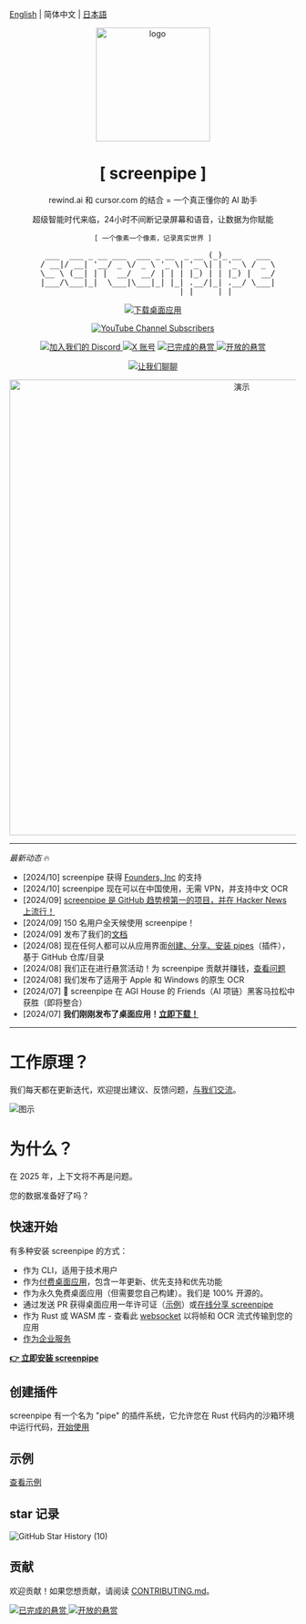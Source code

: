 [English](README.md) | 简体中文 | [日本語](README-ja_JP.md)

<p align="center">
   <a href ="https://screenpi.pe">
      <img src="https://github.com/user-attachments/assets/d3b1de26-c3c0-4c84-b9c4-b03213b97a30" alt="logo" width="200">
   </a>
</p>

<!-- ScreenPipe 标题和副标题 -->
<p align="center" style="font-family: 'Press Start 2P', monospace;">
   <h1 align="center">[ screenpipe ]</h1>
   <p align="center"> rewind.ai 和 cursor.com 的结合 = 一个真正懂你的 AI 助手</p>
   <p align="center">超级智能时代来临，24小时不间断记录屏幕和语音，让数据为你赋能</p>
</p>

<!-- 标语 -->
<p align="center" style="font-family: monospace;">
   <code>[ 一个像素一个像素，记录真实世界 ]</code>
</p>

<pre align="center">
   ___  ___ _ __ ___  ___ _ __  _ __ (_)_ __   ___ 
  / __|/ __| '__/ _ \/ _ \ '_ \| '_ \| | '_ \ / _ \
  \__ \ (__| | |  __/  __/ | | | |_) | | |_) |  __/
  |___/\___|_|  \___|\___|_| |_| .__/|_| .__/ \___|
                               |_|     |_|         
</pre>

<p align="center">
    <a href="https://screenpi.pe" target="_blank">
        <img src="https://img.shields.io/badge/Download%20The-Desktop%20App-blue?style=for-the-badge" alt="下载桌面应用">
    </a>
</p>

<p align="center">
    <a href="https://www.youtube.com/@mediar_ai" target="_blank">
       <img alt="YouTube Channel Subscribers" src="https://img.shields.io/youtube/channel/subscribers/UCwjkpAsb70_mENKvy7hT5bw">
    </a>
</p>

<p align="center">
    <a href="https://discord.gg/dU9EBuw7Uq">
        <img src="https://img.shields.io/discord/823813159592001537?color=5865F2&logo=discord&logoColor=white&style=flat-square" alt="加入我们的 Discord">
    </a>
   <a href="https://twitter.com/screen_pipe"><img alt="X 账号" src="https://img.shields.io/twitter/url/https/twitter.com/diffuserslib.svg?style=social&label=Follow%20%40screen_pipe"></a>
   <a href="https://console.algora.io/org/mediar-ai/bounties?status=completed">
       <img src="https://img.shields.io/endpoint?url=https%3A%2F%2Fconsole.algora.io%2Fapi%2Fshields%2Fmediar-ai%2Fbounties%3Fstatus%3Dcompleted" alt="已完成的悬赏">
   </a>
   <a href="https://console.algora.io/org/mediar-ai/bounties?status=open">
       <img src="https://img.shields.io/endpoint?url=https%3A%2F%2Fconsole.algora.io%2Fapi%2Fshields%2Fmediar-ai%2Fbounties%3Fstatus%3Dopen" alt="开放的悬赏">
   </a>
</p>

<p align="center">
  <a href ="https://cal.com/louis030195/screenpipe">
    <img alt="让我们聊聊" src="https://cal.com/book-with-cal-dark.svg" />
  </a>

<p align="center">
   <a href ="https://screenpi.pe">
      <img alt="演示" src="https://github.com/user-attachments/assets/6f4e80d9-89b6-4ed3-a82c-121abc849852" width="800" />
   </a>
</p>

---

*最新动态* 🔥
- [2024/10] screenpipe 获得 [Founders, Inc](https://f.inc/) 的支持
- [2024/10] screenpipe 现在可以在中国使用，无需 VPN，并支持中文 OCR
- [2024/09] [screenpipe 是 GitHub 趋势榜第一的项目，并在 Hacker News 上流行！](https://x.com/louis030195/status/1840859691754344483)
- [2024/09] 150 名用户全天候使用 screenpipe！
- [2024/09] 发布了我们的[文档](https://docs.screenpi.pe/)
- [2024/08] 现在任何人都可以从应用界面[创建、分享、安装 pipes](https://docs.screenpi.pe/docs/plugins)（插件），基于 GitHub 仓库/目录
- [2024/08] 我们正在进行悬赏活动！为 screenpipe 贡献并赚钱，[查看问题](https://github.com/mediar-ai/screenpipe/issues)
- [2024/08] 我们发布了适用于 Apple 和 Windows 的原生 OCR
- [2024/07] 🎁 screenpipe 在 AGI House 的 Friends（AI 项链）黑客马拉松中获胜（即将整合）
- [2024/07] **我们刚刚发布了桌面应用！[立即下载！](https://screenpi.pe)**

---

# 工作原理？

我们每天都在更新迭代，欢迎提出建议、反馈问题，[与我们交流](mailto:louis@screenpi.pe?subject=Screenpipe%20Feedback&body=I'd%20like%20to%20use%20Screenpipe%20for%20...%0D%0A%0D%0AI%20cannot%20because%20of%20...%0D%0A%0D%0AWe%20can%20also%20have%20a%20call,%20book%20at%20https://cal.com/louis030195/screenpipe)。

![图示](./content/diagram2.png)

# 为什么？

在 2025 年，上下文将不再是问题。

您的数据准备好了吗？

## 快速开始

有多种安装 screenpipe 的方式：

- 作为 CLI，适用于技术用户
- 作为[付费桌面应用](https://screenpi.pe/onboarding)，包含一年更新、优先支持和优先功能
- 作为永久免费桌面应用（但需要您自己构建）。我们是 100% 开源的。
- 通过发送 PR 获得桌面应用一年许可证（[示例](https://github.com/mediar-ai/screenpipe/issues/120#issuecomment-2275043418)）或[在线分享 screenpipe](https://screenpi.pe/onboarding/free-community)
- 作为 Rust 或 WASM 库 - 查看此 [websocket](https://github.com/mediar-ai/screenpipe/blob/main/screenpipe-vision/examples/websocket.rs) 以将帧和 OCR 流式传输到您的应用
- [作为企业服务](https://cal.com/louis030195/screenpipe-for-businesses)

[**👉 立即安装 screenpipe**](https://docs.screenpi.pe/docs/getting-started)

## 创建插件

screenpipe 有一个名为 "pipe" 的插件系统，它允许您在 Rust 代码内的沙箱环境中运行代码，[开始使用](https://docs.screenpi.pe/docs/plugins)

## 示例

[查看示例](https://docs.screenpi.pe/docs/examples)

## star 记录

![GitHub Star History (10)](https://github.com/user-attachments/assets/5d5c9672-d2d3-4e4c-8734-a7e0c2fee246)

## 贡献

欢迎贡献！如果您想贡献，请阅读 [CONTRIBUTING.md](CONTRIBUTING.md)。

   <a href="https://console.algora.io/org/mediar-ai/bounties?status=completed">
       <img src="https://img.shields.io/endpoint?url=https%3A%2F%2Fconsole.algora.io%2Fapi%2Fshields%2Fmediar-ai%2Fbounties%3Fstatus%3Dcompleted" alt="已完成的悬赏">
   </a>
   <a href="https://console.algora.io/org/mediar-ai/bounties?status=open">
       <img src="https://img.shields.io/endpoint?url=https%3A%2F%2Fconsole.algora.io%2Fapi%2Fshields%2Fmediar-ai%2Fbounties%3Fstatus%3Dopen" alt="开放的悬赏">
   </a>